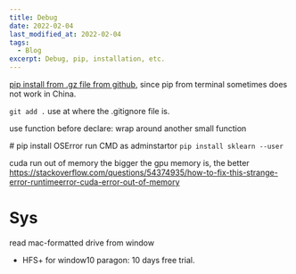 ```yaml
---
title: Debug
date: 2022-02-04
last_modified_at: 2022-02-04
tags:
  - Blog
excerpt: Debug, pip, installation, etc.
---
```


[pip install from .gz file from github](https://blog.csdn.net/Fitz1318/article/details/119716339), since pip from terminal sometimes does not work in China.

``git add .`` use at where the .gitignore file is.

use function before declare: wrap around another small function

\# pip install OSError
run CMD as adminstartor
``pip install sklearn --user``

cuda run out of memory
the bigger the gpu memory is, the better
https://stackoverflow.com/questions/54374935/how-to-fix-this-strange-error-runtimeerror-cuda-error-out-of-memory

# Sys

read mac-formatted drive from window
- HFS+ for window10 paragon: 10 days free trial.
